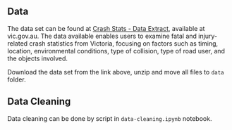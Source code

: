## Data

The data set can be found at [Crash Stats - Data Extract](https://discover.data.vic.gov.au/dataset/crash-stats-data-extract), available at vic.gov.au. The data available enables users to examine fatal and injury-related crash statistics from Victoria, focusing on factors such as timing, location, environmental conditions, type of collision, type of road user, and the objects involved.

Download the data set from the link above, unzip and move all files to `data` folder.

## Data Cleaning

Data cleaning can be done by script in `data-cleaning.ipynb` notebook.